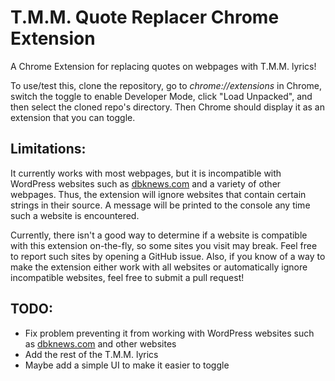 # T.M.M. Quote Replacer Chrome Extension
A Chrome Extension for replacing quotes on webpages with T.M.M. lyrics!

To use/test this, clone the repository, go to _chrome://extensions_ in Chrome, switch the toggle to enable Developer Mode, click "Load Unpacked", and then select the cloned repo's directory. Then Chrome should display it as an extension that you can toggle.

## Limitations:
It currently works with most webpages, but it is incompatible with WordPress websites such as [dbknews.com](https://dbknews.com/) and a variety of other webpages. Thus, the extension will ignore websites that contain certain strings in their source. A message will be printed to the console any time such a website is encountered.

Currently, there isn't a good way to determine if a website is compatible with this extension on-the-fly, so some sites you visit may break. Feel free to report such sites by opening a GitHub issue. Also, if you know of a way to make the extension either work with all websites or automatically ignore incompatible websites, feel free to submit a pull request!

## TODO:
- Fix problem preventing it from working with WordPress websites such as [dbknews.com](https://dbknews.com/) and other websites
- Add the rest of the T.M.M. lyrics
- Maybe add a simple UI to make it easier to toggle
